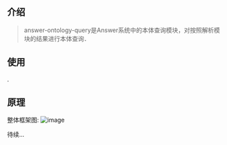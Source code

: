 ## 介绍
>answer-ontology-query是Answer系统中的本体查询模块，对按照解析模块的结果进行本体查询．

## 使用
.

## 原理
整体框架图:
![image](https://github.com/YueHub/answer-ontology-query/blob/master/docs/本体查询模块.png)

待续...
